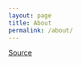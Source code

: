 ```yaml
---
layout: page
title: About
permalink: /about/
---
```


[Source](https://github.com/jordanb84/Raspberry-Pi-Guides)
